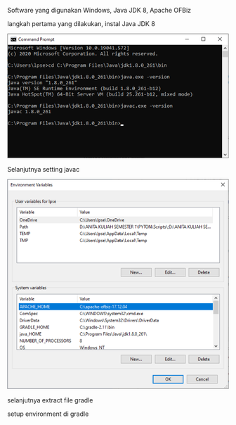 Software yang digunakan Windows, Java JDK 8, Apache OFBiz


langkah pertama yang dilakukan, instal Java JDK 8


![Gambar 1](./java01.png)


Selanjutnya setting javac


![Gambar 1](./javahome01.png)

selanjutnya extract file gradle


setup environment di gradle


